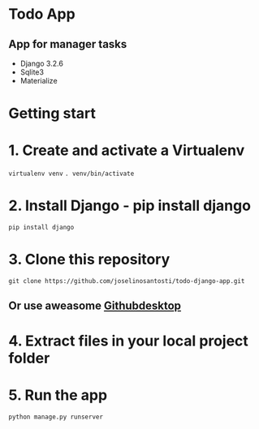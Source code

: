 # Todo App
## App for manager tasks
* Django 3.2.6
* Sqlite3
* Materialize

# Getting start
# 1. Create and activate a Virtualenv
`virtualenv venv`
`. venv/bin/activate` 

# 2. Install Django - pip install django
`pip install django`

# 3. Clone this repository
`git clone https://github.com/joselinosantosti/todo-django-app.git`
## Or use aweasome [Githubdesktop](https://desktop.github.com/)

# 4. Extract files in your local project folder
# 5. Run the app
`python manage.py runserver`